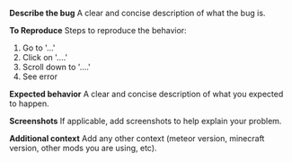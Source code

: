 <!-- ---
name: Bug
about: Create a bug report to help us improve or fix the client.
title: "[Bug]"
labels: bug
assignees: ''

--- -->

**Describe the bug**
A clear and concise description of what the bug is.

**To Reproduce**
Steps to reproduce the behavior:
1. Go to '...'
2. Click on '....'
3. Scroll down to '....'
4. See error

**Expected behavior**
A clear and concise description of what you expected to happen.

**Screenshots**
If applicable, add screenshots to help explain your problem.

**Additional context**
Add any other context (meteor version, minecraft version, other mods you are using, etc).
